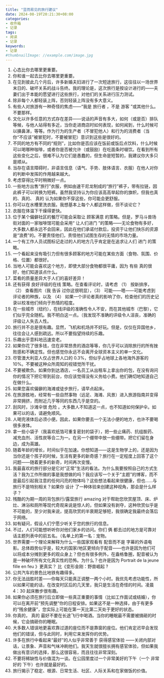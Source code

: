 ```yaml
---
title: "显而易见的旅行建议"
date: 2024-08-19T20:21:30+08:00
categories:
- 收件箱
- 记录
tags:
- 阅读
- 记录
keywords:
- 记录
#thumbnailImage: //example.com/image.jpg
---
```


<!--more-->


1. 心态比你去哪里更重要。
2. 你和谁一起去比你去哪里更重要。
3. 在见到彼此几个月后，许多新婚夫妇进行了一次短途旅行，这往往以一场世界末日的、破坏关系的战斗告终。我的理论是，这次旅行是按设计进行的——夫妻们出于本能的愿望进行这些旅行，对他们的关系进行压力测试。
4. 除非每个人都轻装上阵，否则轻装上阵没有多大意义。
5. 有些人对旅游有一种奇怪的焦虑——“我是 旅行者 ，不是 游客 ”或其他什么。不要那样。
6. 文化以许多任意的方式存在差异——说话的声音有多大，如何（或是否）排队等候，与他人站得有多近，当你走进商店时如何表现，如何闻到，什么时候可以擤鼻涕，等等。作为行为的生产者（不冒犯他人）和行为的消费者（当你“不应该”被冒犯时，不要被冒犯）意识到这些是很好的。
7. 不同的地方有不同的“规则”，比如你是否应该在饭前或饭后点饮料，什么时候可以喝哪种咖啡，或者你是否被允许（或鼓励）在吃面条时啜饮。在看到所有这些变化之后，很难不认为它们是愚蠢的，但生命是短暂的，我建议你大多只是顺从。
8. 当存在语言障碍时，非语言信息（语气、手势、肢体语言、衣服）在他人对你的判断中发挥的作用越来越大。
9. 考虑穿得比平时稍微好一点。
10. 一些地方出售“旅行”衣服，例如由速干尼龙制成的“旅行”裤子，带有拉链，因此裤子可以转换为短裤。虽然我坚持认为你应该高高举起你的旗帜，但我也真的、真的、 真的 认为如果你不穿这些，你可能会更舒服。
11. 你可以在水槽里洗衣服。我想基本上每个人都这样做，但不谈论它？
12. 衣服在体温下干燥得更快。
13. 位于某个偏僻社区的餐厅可能会采取让 顾客满意 的策略。但是，罗马斗兽场街对面的一家咖啡馆可能会采用“ 让人们进门 ”的策略——无论食物有多好，大多数人都永远不会回来，因此在他们承诺付款后，投资于让他们快乐的资源是“浪费”的。不要责怪他们，责怪他们试图生存的无情的市场力量。
14. 一个有工作人员试图标记走过的人的地方几乎肯定是在追求让人们 进门 的策略。
15. 一个看起来没有吸引力但有很多顾客的地方可能在某些方面（食物、氛围、价格、位置）都很好。
16. 当地人可能会喜欢这个地方，即使大部分食物都很平庸，因为 有些 真的很好，他们知道该点什么。
17. 菜肴的质量差异大于人们的喜好差异！
18. 还有获得 良好评级的在线 策略。在查看评论时，请考虑 （1） 按新排序，（2） 查看图片（我 告诉 过你这很明显），（3） 可能——嗯——可能考虑到评论者的种族，以及 （4） 如果一个评论者真的影响了你，检查他们的历史记录以校准他们倾向于热情的程度。
19. 在一些城市（纽约），在线评级的准确性令人不安，而在其他城市（巴黎），它们似乎完全随机。我不明白这一点。（我发现不准确的评级令人沮丧，准确的评级让人失去人性。
20. 旅行并不总是很有趣。显然，飞机和机场并不好玩。但是，仅仅在异国他乡，往往会让人感到疏远。所以不要指望持续的乐趣。
21. 乐趣出乎意料地迅速变老。
22. 如果你花了很多钱，住在非常昂贵的酒店等等，你几乎可以消除旅行的所有挫败感和不确定性。但也感觉你永远不会离开全球资本主义的单一文化。
23. 尽管澳大利亚人仅占世界人口的 0.3%，但似乎占地球上各地海外游客的 10%。不要被这种众所周知的视错觉所干扰。
24. 不要被欺负。如果你到达酒店，一名员工从出租车上拿出你的包，在没有询问你的情况下把它带到前台，你应该觉得没有义务给小费。他们确切地知道自己在做什么。
25. 如果您喜欢偏僻的海滩或徒步旅行，请早点起床。
26. 在旅游胜地，经常有一些自然事物（远足、海滩、风景）进入旅游指南并变得非常拥挤，而附近几乎等同的东西几乎是空的。
27. 刮风时，沙滩伞很 危险 。大多数人不知道这一点，也不知道如何保护伞。如果可以的话，请避免顺风。
28. 人喝完液体后必须小便。因此，如果你要去一个无法小便的地方，也许不要喝很多液体。
29. 拿一些小袋子（我喜欢纸箔可重复密封的袋子），把一些止痛药、抗组胺药、减充血剂、活性炭等合二为一。在另一个绷带中放一些绷带。把它们留在身边，成为英雄。
30. 随着年龄的增长，时间似乎在加速。你想知道——这是生物学上的，还是因为当你还是个孩子的时候，生活有更多的新奇感？旅行在一定程度上回答了这个问题——随着更多的新奇，时间再次变慢。
31. 我最喜欢的旅行部分是它对“正常”生活的看法。为什么我要按照自己的方式生活？我为工作所做的事是我想做的吗？我应该写一个关于“主题”的博客，而不是最后引起我注意的任何闪亮的物体吗？这些想法看起来很健康，但也......与旅行不是特别相关？如果你 设计 了一种体验来创建这种视角，那会是什么样子？
32. 残酷的为期一周的背包旅行/露营旅行 amazing 对于帮助您欣赏屋顶、床、炉灶、淋浴和厕所等现代奇观来说是惊人的，但如果没有剥夺，这种欣赏似乎是不可能的，至少对我来说，提高欣赏的半衰期足够短，我很确定我最终会落后于网络。
33. 如有疑问，假设人们宁愿少听关于您的旅行的信息。
34. 不过，人们可能想听听你对他们家乡的访问。你们 俩 都去过的地方是可靠对话主题列表中的前五名。（名单上的第一名：宠物。
35. 世界需要一个理论来解释为什么一些国家观看有 配音而不是 字幕的外语电影。总体趋势似乎是，较大的国家/地区更倾向于配音——也许是因为他们可以将成本分摊到更多的观众身上？但也有很多例外，在盎格鲁圈，配音被认为是一种破坏所有文化真实性的恐怖。为什么？也许是因为 Portrait de la jeune fille en feu 》更真实？ 比《变形金刚：野兽崛起 ?
36. 公共汽车的景色比地铁有趣得多。
38. 你无法战胜时差——你每天只能真正调整一两个小时。我优先考虑功能性，所以如果可能的话，在改变时区后的几天里，我只是生活在奇怪的时间。凌晨 4：30 起床散步很有趣。
39. 如果你必须在旅行后立即做一些真正重要的事情（比如工作面试或结婚），你可以在离开前“预先调整”你的日程安排。如果这不是一种选择，由于有更多的“残余健康”，您实际上可能在第一天比第二天处于更好的状态。
40. 你真的， 真的 最好不要在长途飞行中喝酒。当你的睡眠最不需要被搞砸的时候，它会搞砸你的睡眠。
41. 大多数人错误地更喜欢靠过道的座位而不是靠窗的座位。他们肯定迟早会发现他们的错误，但与此同时，利用它来发挥你的优势。
42. 许多在旅行中看起来“最好”的人似乎非常善于 获得感官体验 ——关闭内部对话，让景象、声音和气味冲刷他们。我天生就很擅长拥有感官体验，但如果我做出有意识的选择，那么这很容易，而且往往非常深刻。
43. 不要将稀缺性与价值混为一谈。在公园里度过一个非常美好的下午（一个 非常好的 下午）也许就是最好的。
44. 旅行揭示了稳定、根源、日常生活、社区、人际关系和在家做饭的价值。

